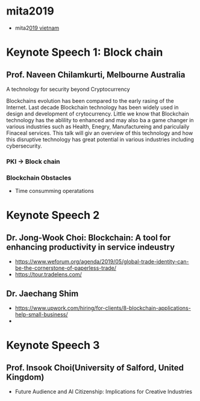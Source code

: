 # mita2019
* mita2[019 vietnam](https://sites.google.com/site/icmita2019/)

# Keynote Speech 1: Block chain
## Prof. Naveen Chilamkurti, Melbourne Australia

A technology for security beyond Cryptocurrency

Blockchains evolution has been compared to the early rasing of the Internet.
Last decade Blockchain technology has been widely used in design and development of crytocurrency.
Little we know that Blockchain technology has the ablility to enhanced and may also ba a game changer in various industries such as Health, Enegry, Manufactureing and pariculaily Finaceal services.
This talk will giv an overview of this technology and how this disruptive technology has great potential in various industries including cybersecurity.


### PKI -> Block chain

### Blockchain Obstacles
* Time consumming operatations


# Keynote Speech 2
## Dr. Jong-Wook Choi: Blockchain: A tool for enhancing productivity in service indeustry
* https://www.weforum.org/agenda/2019/05/global-trade-identity-can-be-the-cornerstone-of-paperless-trade/
* https://tour.tradelens.com/

## Dr. Jaechang Shim
* https://www.upwork.com/hiring/for-clients/8-blockchain-applications-help-small-business/
*

# Keynote Speech 3
## Prof. Insook Choi(University of Salford, United Kingdom)
* Future Audience and AI Citizenship: Implications for Creative Industries
